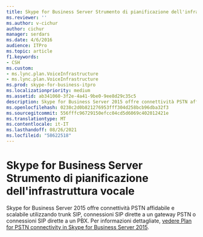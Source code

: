 ```yaml
---
title: Skype for Business Server Strumento di pianificazione dell'infrastruttura vocale
ms.reviewer: ''
ms.author: v-cichur
author: cichur
manager: serdars
ms.date: 4/6/2016
audience: ITPro
ms.topic: article
f1.keywords:
- CSH
ms.custom:
- ms.lync.plan.VoiceInfrastructure
- ms.lync.plan.VoiceInfrastructure
ms.prod: skype-for-business-itpro
ms.localizationpriority: medium
ms.assetid: ab341060-3f2e-4a41-9be0-9ee8d29c35c5
description: Skype for Business Server 2015 offre connettività PSTN affidabile e scalabile utilizzando trunk SIP, connessioni SIP dirette a un gateway PSTN o connessioni SIP dirette a un PBX. Per informazioni dettagliate, vedere Plan for PSTN connectivity in Skype for Business Server 2015.
ms.openlocfilehash: 0238c2d0b821276953fff304d258bcb96dba32f3
ms.sourcegitcommit: 556fffc96729150efcc04cd5d6069c402012421e
ms.translationtype: MT
ms.contentlocale: it-IT
ms.lasthandoff: 08/26/2021
ms.locfileid: "58622518"
---
```

# <a name="skype-for-business-server-voice-infrastructure-planning-tool"></a>Skype for Business Server Strumento di pianificazione dell'infrastruttura vocale
 
Skype for Business Server 2015 offre connettività PSTN affidabile e scalabile utilizzando trunk SIP, connessioni SIP dirette a un gateway PSTN o connessioni SIP dirette a un PBX. Per informazioni dettagliate, [vedere Plan for PSTN connectivity in Skype for Business Server 2015](../../plan-your-deployment/enterprise-voice-solution/pstn-connectivity-0.md).
  

